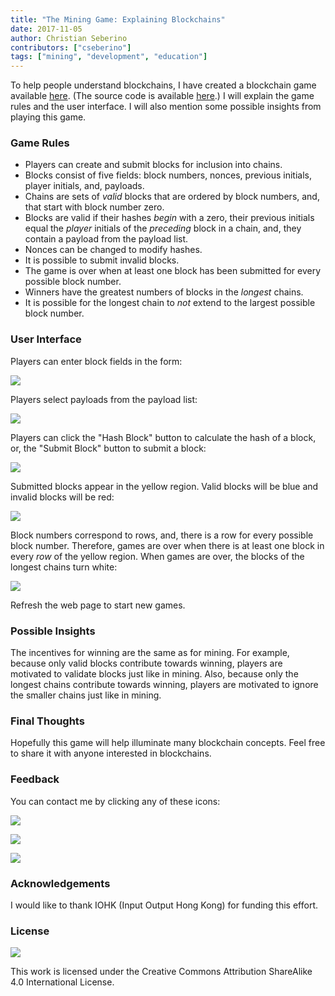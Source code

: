 ```yaml
---
title: "The Mining Game: Explaining Blockchains"
date: 2017-11-05
author: Christian Seberino
contributors: ["cseberino"]
tags: ["mining", "development", "education"]
---
```


To help people understand blockchains, I have created a blockchain game
available [here](http://mininggame.pythonanywhere.com/). (The source code is
available [here](https://bitbucket.org/seberino/mining_game).) I will explain
the game rules and the user interface. I will also mention some possible
insights from playing this game.

### Game Rules

* Players can create and submit blocks for inclusion into chains.
* Blocks consist of five fields: block numbers, nonces, previous initials, player
initials, and, payloads.
* Chains are sets of *valid* blocks that are ordered by block numbers, and, that
start with block number zero.
* Blocks are valid if their hashes *begin* with a zero, their previous initials
equal the *player* initials of the *preceding* block in a chain, and, they
contain a payload from the payload list.
* Nonces can be changed to modify hashes.
* It is possible to submit invalid blocks.
* The game is over when at least one block has been submitted for every possible
block number.
* Winners have the greatest numbers of blocks in the *longest* chains.
* It is possible for the longest chain to *not* extend to the largest possible
block number.

### User Interface

Players can enter block fields in the form:

![](./1eJJfLId2umW5jY2LQnYUnQ.png)

Players select payloads from the payload list:

![](./1VB2HFw5Hefqc9bznkVzt8w.png)

Players can click the "Hash Block" button to calculate the hash of a block, or,
the "Submit Block" button to submit a block:

![](./1hylABG2F9EASeHMXC24jsQ.png)

Submitted blocks appear in the yellow region. Valid blocks will be blue and
invalid blocks will be red:

![](./1kEAepWFfqATH89WTGnJW5g.png)

Block numbers correspond to rows, and, there is a row for every possible block
number. Therefore, games are over when there is at least one block in every
*row* of the yellow region. When games are over, the blocks of the longest
chains turn white:

![](./1FaeAmcvkJ4cTInOdyOAHyA.png)

Refresh the web page to start new games.

### Possible Insights

The incentives for winning are the same as for mining. For example, because only
valid blocks contribute towards winning, players are motivated to validate
blocks just like in mining. Also, because only the longest chains contribute
towards winning, players are motivated to ignore the smaller chains just like in
mining.

### Final Thoughts

Hopefully this game will help illuminate many blockchain concepts. Feel free to
share it with anyone interested in blockchains.

### Feedback

You can contact me by clicking any of these icons:

![](./0eoFC6QOWZ--bCngK.png)

![](./0i3CwTFEKUnKYHMf0.png)

![](./0HQj6HSHxE7pkIBjk.png)

### Acknowledgements

I would like to thank IOHK (Input Output Hong Kong) for funding this effort.

### License

![](./0hocpUZXBcjzNJeQ2.png)

This work is licensed under the Creative Commons Attribution ShareAlike 4.0
International License.
